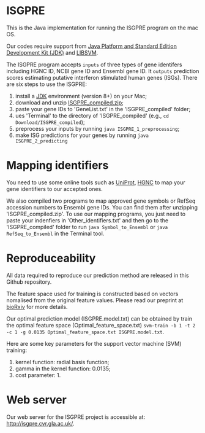 # ISGPRE
This is the Java implementation for running the ISGPRE program on the mac OS. 

Our codes require support from [Java Platform and Standard Edition Development Kit (JDK)](https://www.oracle.com/java/technologies/downloads/#jdk17-mac) and [LIBSVM](https://www.csie.ntu.edu.tw/~cjlin/libsvm/).

The ISGPRE program accepts `inputs` of three types of gene identifers including HGNC ID, NCBI gene ID and Ensembl gene ID. It `outputs` prediction scores estimating putative interferon stimulated human genes (ISGs). There are six steps to use the ISGPRE:

1) install a [JDK](https://www.oracle.com/java/technologies/downloads/#jdk17-mac) environment (version 8+) on your Mac;
2) download and unzip [ISGPRE_compiled.zip](https://github.com/HChai01/ISGPRE/blob/main/ISGPRE_compiled.zip);
3) paste your gene IDs to 'GeneList.txt' in the 'ISGPRE_compiled' folder;
4) ues 'Terminal' to the directory of 'ISGPRE_compiled' (e.g., `cd Download/ISGPRE_compiled`);
5) preprocess your inputs by running `java ISGPRE_1_preprocessing`;
6) make ISG predictions for your genes by running `java ISGPRE_2_predicting`

# Mapping identifiers
You need to use some online tools such as [UniProt](https://www.uniprot.org/uploadlists/), [HGNC](https://biomart.genenames.org/martform/#!/default/HGNC?datasets=hgnc_gene_mart) to map your gene identifiers to our accepted ones. 

We also compiled two programs to map approved gene symbols or RefSeq accession numbers to Ensembl gene IDs. You can find them after unzipping 'ISGPRE_compiled.zip'. To use our mapping programs, you just need to paste your indenfiers in 'Other_identifiers.txt' and then go to the 'ISGPRE_compiled' folder to run `java Symbol_to_Ensembl` or `java RefSeq_to_Ensembl` in the Terminal tool.

# Reproduceability
All data required to reproduce our prediction method are released in this Github repository. 

The feature space used for training is constructed based on vectors nomalised from the original feature values. Please read our preprint at [bioRxiv](https://doi.org/10.1101/2021.10.08.463622) for more details.

Our optimal prediction model (ISGPRE.model.txt) can be obtained by train the optimal feature space (Optimal_feature_space.txt) `svm-train -b 1 -t 2 -c 1 -g 0.0135 Optimal_feature_space.txt ISGPRE.model.txt`.

Here are some key parameters for the support vector machine (SVM) training:
1) kernel function: radial basis function;
2) gamma in the kernel function: 0.0135;
3) cost parameter: 1.

# Web server
Our web server for the ISGPRE project is accessible at: http://isgpre.cvr.gla.ac.uk/.
